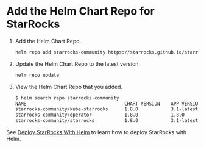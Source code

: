 # Add the Helm Chart Repo for StarRocks

1. Add the Helm Chart Repo.

   ```Bash
   helm repo add starrocks-community https://starrocks.github.io/starrocks-kubernetes-operator
   ```

2. Update the Helm Chart Repo to the latest version.

   ```Bash
   helm repo update
   ```

3. View the Helm Chart Repo that you added.

   ```Bash
   $ helm search repo starrocks-community
   NAME                                    CHART VERSION    APP VERSION  DESCRIPTION
   starrocks-community/kube-starrocks      1.8.0            3.1-latest   kube-starrocks includes two subcharts, starrock...
   starrocks-community/operator            1.8.0            1.8.0        A Helm chart for StarRocks operator
   starrocks-community/starrocks           1.8.0            3.1-latest   A Helm chart for StarRocks cluster
   ```

See [Deploy StarRocks With Helm](deploy_starrocks_with_helm_howto.md) to learn how to deploy StarRocks with Helm.
